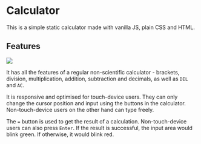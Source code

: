 # Calculator
This is a simple static calculator made with vanilla JS, plain CSS and HTML.

## Features
<img src="https://i.ibb.co/0DQHtgD/ezgif-3-2f86c3f200ae.gif">

It has all the features of a regular non-scientific calculator - brackets, division, multiplication, addition, subtraction and decimals, as well as `DEL` and `AC`.

It is responsive and optimised for touch-device users. They can only change the cursor position and input using the buttons in the calculator. Non-touch-device users on the other hand can type freely.

The `=` button is used to get the result of a calculation. Non-touch-device users can also press `Enter`. If the result is successful, the input area would blink green. If otherwise, it would blink red.
